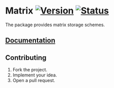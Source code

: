 # Matrix [![Version][version-img]][version-url] [![Status][status-img]][status-url]

The package provides matrix storage schemes.

## [Documentation][docs]

## Contributing

1. Fork the project.
2. Implement your idea.
3. Open a pull request.

[version-img]: https://img.shields.io/crates/v/matrix.svg
[version-url]: https://crates.io/crates/matrix
[status-img]: https://travis-ci.org/stainless-steel/matrix.svg?branch=master
[status-url]: https://travis-ci.org/stainless-steel/matrix
[docs]: https://stainless-steel.github.io/matrix
